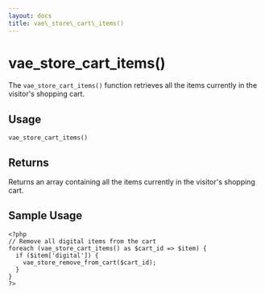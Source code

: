 ```yaml
---
layout: docs
title: vae\_store\_cart\_items()
---
```


# vae\_store\_cart\_items()

The `vae_store_cart_items()` function retrieves all the items currently
in the visitor's shopping cart.

## Usage

`vae_store_cart_items()`

## Returns

Returns an array containing all the items currently in the visitor's
shopping cart.

## Sample Usage

    <?php
    // Remove all digital items from the cart
    foreach (vae_store_cart_items() as $cart_id => $item) {
      if ($item['digital']) {
        vae_store_remove_from_cart($cart_id);    
      }
    }
    ?>
